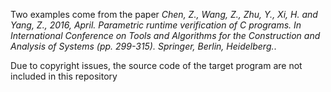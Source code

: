 Two examples come from the paper *Chen, Z., Wang, Z., Zhu, Y., Xi, H. and Yang, Z., 2016, April. Parametric runtime verification of C programs. In International Conference on Tools and Algorithms for the Construction and Analysis of Systems (pp. 299-315). Springer, Berlin, Heidelberg.*. 

Due to copyright issues, the source code of the target program are not included in this repository
